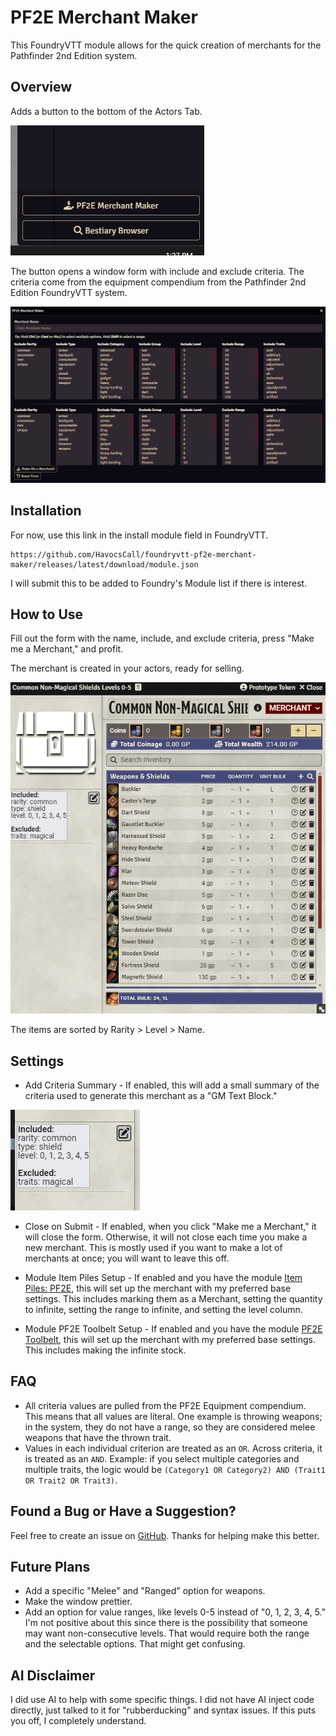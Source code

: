 # PF2E Merchant Maker

This FoundryVTT module allows for the quick creation of merchants for the Pathfinder 2nd Edition system.

## Overview

Adds a button to the bottom of the Actors Tab.

![Actors Tab Button](images/ActorsTabButton.png)

The button opens a window form with include and exclude criteria. The criteria come from the equipment compendium from the Pathfinder 2nd Edition FoundryVTT system.

![PF2E Merchant Maker Window](images/Pf2EMerchantMakerWindow.png)

## Installation

For now, use this link in the install module field in FoundryVTT.
```
https://github.com/HavocsCall/foundryvtt-pf2e-merchant-maker/releases/latest/download/module.json
```
I will submit this to be added to Foundry's Module list if there is interest.

## How to Use

Fill out the form with the name, include, and exclude criteria, press "Make me a Merchant," and profit.

The merchant is created in your actors, ready for selling.

![Merchant Example](images/MerchantExample.png)

The items are sorted by Rarity > Level > Name.

## Settings

- Add Criteria Summary - If enabled, this will add a small summary of the criteria used to generate this merchant as a "GM Text Block."

![Criteria Summary](images/CriteriaSummary.png)

- Close on Submit - If enabled, when you click "Make me a Merchant," it will close the form. Otherwise, it will not close each time you make a new merchant. This is mostly used if you want to make a lot of merchants at once; you will want to leave this off.

- Module Item Piles Setup - If enabled and you have the module [Item Piles: PF2E](https://github.com/mechamaya/itempiles-pf2e), this will set up the merchant with my preferred base settings. This includes marking them as a Merchant, setting the quantity to infinite, setting the range to infinite, and setting the level column.

- Module PF2E Toolbelt Setup - If enabled and you have the module [PF2E Toolbelt](https://github.com/reonZ/pf2e-toolbelt), this will set up the merchant with my preferred base settings. This includes making the infinite stock.

## FAQ

- All criteria values are pulled from the PF2E Equipment compendium. This means that all values are literal. One example is throwing weapons; in the system, they do not have a range, so they are considered melee weapons that have the thrown trait.
- Values in each individual criterion are treated as an `OR`. Across criteria, it is treated as an `AND`. Example: if you select multiple categories and multiple traits, the logic would be `(Category1 OR Category2) AND (Trait1 OR Trait2 OR Trait3)`.

## Found a Bug or Have a Suggestion?

Feel free to create an issue on [GitHub](https://github.com/HavocsCall/foundryvtt-pf2e-merchant-maker/issues). Thanks for helping make this better.

## Future Plans

- Add a specific "Melee" and "Ranged" option for weapons.
- Make the window prettier.
- Add an option for value ranges, like levels 0-5 instead of "0, 1, 2, 3, 4, 5." I'm not positive about this since there is the possibility that someone may want non-consecutive levels. That would require both the range and the selectable options. That might get confusing.

## AI Disclaimer

I did use AI to help with some specific things. I did not have AI inject code directly, just talked to it for "rubberducking" and syntax issues. If this puts you off, I completely understand.
